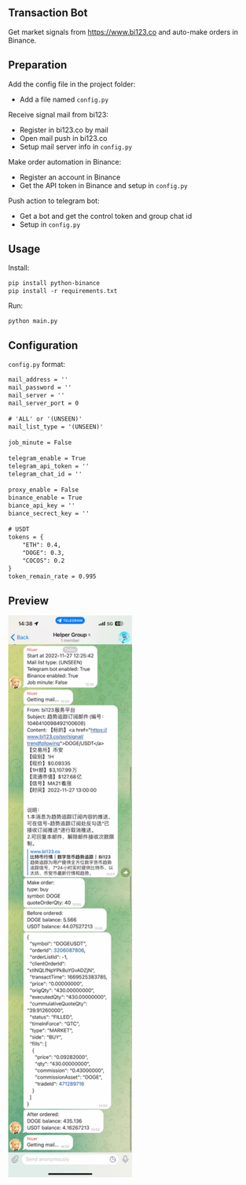 ## Transaction Bot

Get market signals from https://www.bi123.co and auto-make orders in Binance.

## Preparation

Add the config file in the project folder:

- Add a file named `config.py`

Receive signal mail from bi123:

- Register in bi123.co by mail
- Open mail push in bi123.co
- Setup mail server info in `config.py`

Make order automation in Binance:

- Register an account in Binance
- Get the API token in Binance and setup in `config.py`

Push action to telegram bot:

- Get a bot and get the control token and group chat id
- Setup in `config.py`

## Usage

Install:

```
pip install python-binance
pip install -r requirements.txt
```

Run:

```
python main.py
```

## Configuration

`config.py` format:

```
mail_address = ''
mail_password = ''
mail_server = ''
mail_server_port = 0

# 'ALL' or '(UNSEEN)'
mail_list_type = '(UNSEEN)'

job_minute = False

telegram_enable = True
telegram_api_token = ''
telegram_chat_id = ''

proxy_enable = False
binance_enable = True
biance_api_key = ''
biance_secrect_key = ''

# USDT
tokens = {
    "ETH": 0.4,
    "DOGE": 0.3,
    "COCOS": 0.2
}
token_remain_rate = 0.995
```

## Preview

<img src="./preview.jpg" width="50%">
